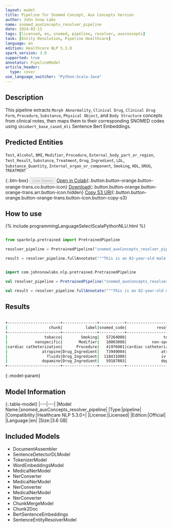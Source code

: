 ```yaml
---
layout: model
title: Pipeline for Snomed Concept, Aux Concepts Version
author: John Snow Labs
name: snomed_auxConcepts_resolver_pipeline
date: 2024-03-11
tags: [licensed, en, snomed, pipeline, resolver, auxconcepts]
task: [Entity Resolution, Pipeline Healthcare]
language: en
edition: Healthcare NLP 5.3.0
spark_version: 3.0
supported: true
annotator: PipelineModel
article_header:
  type: cover
use_language_switcher: "Python-Scala-Java"
---
```


## Description

This pipeline extracts `Morph Abnormality`, `Clinical Drug`, `Clinical Drug Form`, `Procedure`, `Substance`, `Physical Object`, and `Body Structure` concepts from clinical notes, then maps them to their corresponding SNOMED codes using `sbiobert_base_cased_mli` Sentence Bert Embeddings.

## Predicted Entities

`Test`, `Alcohol`, `BMI`, `Modifier`, `Procedure`, `External_body_part_or_region`, `Test_Result`, `Substance`, `Treatment`, `Drug_Ingredient`, `LDL`, `Substance_Quantity`, `Internal_organ_or_component`, `Smoking`, `HDL`, `DRUG`, `TREATMENT`

{:.btn-box}
<button class="button button-orange" disabled>Live Demo</button>
[Open in Colab](https://colab.research.google.com/github/JohnSnowLabs/spark-nlp-workshop/blob/master/healthcare-nlp/07.0.Pretrained_Clinical_Pipelines.ipynb){:.button.button-orange.button-orange-trans.co.button-icon}
[Download](https://s3.amazonaws.com/auxdata.johnsnowlabs.com/clinical/models/snomed_auxConcepts_resolver_pipeline_en_5.3.0_3.0_1710200182849.zip){:.button.button-orange.button-orange-trans.arr.button-icon.hidden}
[Copy S3 URI](s3://auxdata.johnsnowlabs.com/clinical/models/snomed_auxConcepts_resolver_pipeline_en_5.3.0_3.0_1710200182849.zip){:.button.button-orange.button-orange-trans.button-icon.button-copy-s3}

## How to use



<div class="tabs-box" markdown="1">
{% include programmingLanguageSelectScalaPythonNLU.html %}
  
```python

from sparknlp.pretrained import PretrainedPipeline

resolver_pipeline = PretrainedPipeline("snomed_auxConcepts_resolver_pipeline", "en", "clinical/models")

result = resolver_pipeline.fullAnnotate("""This is an 82-year-old male with a history of prior tobacco use, hypertension, chronic renal insufficiency, COPD, gastritis, and TIA. He initially presented to Braintree with a nonspecific ST-T abnormality and was transferred to St. Margaret’s Center. He underwent cardiac catheterization because of occlusion of the mid left anterior descending coronary artery lesion, which was complicated by hypotension and bradycardia. He required atropine, IV fluids, and dopamine, possibly secondary to a vagal reaction.""")

```
```scala

import com.johnsnowlabs.nlp.pretrained.PretrainedPipeline

val resolver_pipeline = PretrainedPipeline("snomed_auxConcepts_resolver_pipeline", "en", "clinical/models")

val result = resolver_pipeline.fullAnnotate("""This is an 82-year-old male with a history of prior tobacco use, hypertension, chronic renal insufficiency, COPD, gastritis, and TIA. He initially presented to Braintree with a nonspecific ST-T abnormality and was transferred to St. Margaret’s Center. He underwent cardiac catheterization because of occlusion of the mid left anterior descending coronary artery lesion, which was complicated by hypotension and bradycardia. He required atropine, IV fluids, and dopamine, possibly secondary to a vagal reaction.""")

```
</div>

## Results

```bash

+-----------------------+---------------+-----------+-----------------------+--------------------------------------------------+--------------------------------------------------+--------------------------------------------------+
|                  chunk|          label|snomed_code|             resolution|                                         all_codes|                                   all_resolutions|                                    all_aux_labels|
+-----------------------+---------------+-----------+-----------------------+--------------------------------------------------+--------------------------------------------------+--------------------------------------------------+
|                tobacco|        Smoking|   57264008|                tobacco|57264008:::102407002:::39953003:::159882006:::1...|tobacco:::tobacco smoke:::tobacco - substance::...|Organism:::Substance:::Substance:::Social Conte...|
|            nonspecific|       Modifier|   10003008|           non-specific|10003008:::261992003:::863956004:::300844001:::...|non-specific:::non-biological:::non-sterile:::n...|Qualifier Value:::Qualifier Value:::Qualifier V...|
|cardiac catheterization|      Procedure|   41976001|cardiac catheterization|41976001:::705923009:::721968000:::467735004:::...|cardiac catheterization:::cardiac catheter:::ca...|Procedure:::Physical Object:::Record Artifact::...|
|               atropine|Drug_Ingredient|   73949004|               atropine|73949004:::105075009:::349945006:::410493009:::...|atropine:::atropine measurement:::oral atropine...|Pharma/Biol Product:::Procedure:::Clinical Drug...|
|                 fluids|Drug_Ingredient|  118431008|               iv fluid|118431008:::82449006:::47625008:::261841005:::2...|iv fluid:::iv catheter:::iv route:::iv/c:::iv/r...|Substance:::Physical Object:::Qualifier Value::...|
|               dopamine|Drug_Ingredient|   59187003|               dopamine|59187003:::412383006:::37484001:::32779004:::41...|dopamine:::dopamine agent:::dopamine receptor::...|Pharma/Biol Product:::Substance:::Substance:::P...|
+-----------------------+---------------+-----------+-----------------------+--------------------------------------------------+--------------------------------------------------+--------------------------------------------------+


```

{:.model-param}
## Model Information

{:.table-model}
|---|---|
|Model Name:|snomed_auxConcepts_resolver_pipeline|
|Type:|pipeline|
|Compatibility:|Healthcare NLP 5.3.0+|
|License:|Licensed|
|Edition:|Official|
|Language:|en|
|Size:|3.6 GB|

## Included Models

- DocumentAssembler
- SentenceDetectorDLModel
- TokenizerModel
- WordEmbeddingsModel
- MedicalNerModel
- NerConverter
- MedicalNerModel
- NerConverter
- MedicalNerModel
- NerConverter
- ChunkMergeModel
- Chunk2Doc
- BertSentenceEmbeddings
- SentenceEntityResolverModel
